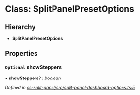 # Class: SplitPanelPresetOptions

## Hierarchy

* **SplitPanelPresetOptions**

## Properties

### `Optional` showSteppers

• **showSteppers**? : *boolean*

*Defined in [cs-split-panel/src/split-panel-dashboard-options.ts:5](https://github.com/TNOCS/csnext/blob/99cbd46d/packages/cs-split-panel/src/split-panel-dashboard-options.ts#L5)*
